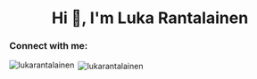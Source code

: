 <h1 align="center">Hi 👋, I'm Luka Rantalainen</h1>
<h3 align="left">Connect with me:</h3>
<p align="left">
</p>

<p><img align="left" src="https://github-readme-stats.vercel.app/api/top-langs?username=lukarantalainen&show_icons=true&locale=en&layout=compact" alt="lukarantalainen" /></p>

<p>&nbsp;<img align="center" src="https://github-readme-stats.vercel.app/api?username=lukarantalainen&show_icons=true&locale=en" alt="lukarantalainen" /></p>
